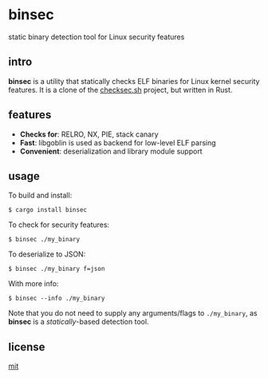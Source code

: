 # binsec

static binary detection tool for Linux security features

## intro

__binsec__ is a utility that statically checks ELF binaries for Linux kernel security features. It is a clone of the [checksec.sh](https://github.com/slimm609/checksec.sh) project, but written in Rust.

## features

* __Checks for__: RELRO, NX, PIE, stack canary
* __Fast__: libgoblin is used as backend for low-level ELF parsing
* __Convenient__: deserialization and library module support

## usage

To build and install:

```
$ cargo install binsec
```

To check for security features:

```
$ binsec ./my_binary
```

To deserialize to JSON:

```
$ binsec ./my_binary f=json
```

With more info:

```
$ binsec --info ./my_binary
```

Note that you do not need to supply any arguments/flags to `./my_binary`, as __binsec__ is a _statically_-based detection tool.

## license

[mit](https://codemuch.tech/license.txt)
